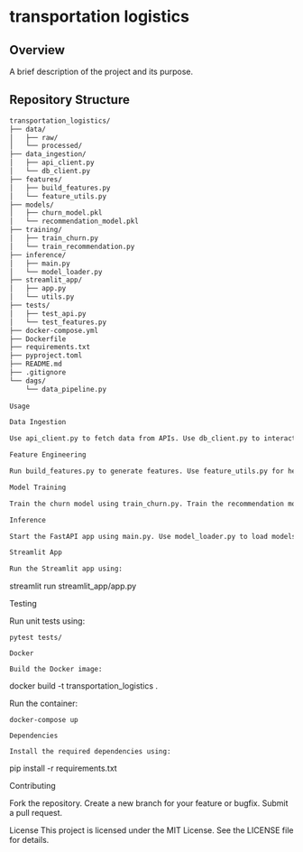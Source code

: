 # transportation logistics

## Overview
A brief description of the project and its purpose.

## Repository Structure
```bash
transportation_logistics/
├── data/                     
│   ├── raw/                
│   └── processed/           
├── data_ingestion/           
│   ├── api_client.py        
│   └── db_client.py         
├── features/                 
│   ├── build_features.py    
│   └── feature_utils.py     
├── models/                   
│   ├── churn_model.pkl     
│   └── recommendation_model.pkl 
├── training/             
│   ├── train_churn.py      
│   └── train_recommendation.py 
├── inference/                
│   ├── main.py              
│   └── model_loader.py      
├── streamlit_app/          
│   ├── app.py               
│   └── utils.py             
├── tests/                  
│   ├── test_api.py          
│   └── test_features.py     
├── docker-compose.yml        
├── Dockerfile                  
├── requirements.txt            
├── pyproject.toml           
├── README.md               
├── .gitignore                
└── dags/                  
    └── data_pipeline.py     
    
Usage

Data Ingestion

Use api_client.py to fetch data from APIs. Use db_client.py to interact with databases.

Feature Engineering

Run build_features.py to generate features. Use feature_utils.py for helper functions.

Model Training

Train the churn model using train_churn.py. Train the recommendation model using train_recommendation.py.

Inference

Start the FastAPI app using main.py. Use model_loader.py to load models for inference.

Streamlit App

Run the Streamlit app using:
```  
streamlit run streamlit_app/app.py

Testing

Run unit tests using:

```
pytest tests/

Docker

Build the Docker image:

```
docker build -t transportation_logistics .

Run the container:
```
docker-compose up

Dependencies

Install the required dependencies using:
```
pip install -r requirements.txt

Contributing

Fork the repository. Create a new branch for your feature or bugfix. Submit a pull request.

License
This project is licensed under the MIT License. See the LICENSE file for details.
